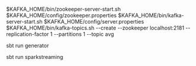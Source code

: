$KAFKA_HOME/bin/zookeeper-server-start.sh $KAFKA_HOME/config/zookeeper.properties
$KAFKA_HOME/bin/kafka-server-start.sh $KAFKA_HOME/config/server.properties
$KAFKA_HOME/bin/kafka-topics.sh --create --zookeeper localhost:2181 --replication-factor 1 --partitions 1 --topic avg

sbt run generator

sbt run sparkstreaming